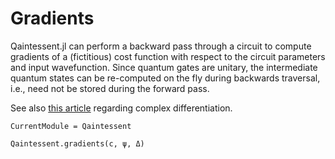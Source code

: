 # Gradients

Qaintessent.jl can perform a backward pass through a circuit to compute gradients of a (fictitious) cost function with respect to the circuit parameters and input wavefunction. Since quantum gates are unitary, the intermediate quantum states can be re-computed on the fly during backwards traversal, i.e., need not be stored during the forward pass.

See also [this article](https://fluxml.ai/Zygote.jl/latest/complex) regarding complex differentiation.

```@meta
CurrentModule = Qaintessent
```

```@docs
Qaintessent.gradients(c, ψ, Δ)
```
